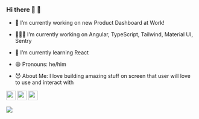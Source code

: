 ### Hi there 👋 🙂

- 🔭 I’m currently working on new Product Dashboard at Work!

- 👨🏻‍💻 I’m currently working on Angular, TypeScript, Tailwind, Material UI, Sentry

- 🌱 I’m currently learning React

- 😄 Pronouns: he/him

- 😈 About Me: I love building amazing stuff on screen that user will love to use and interact with

<p><a href="https://www.twitter.com/PranavSarda2"><img src="https://img.shields.io/badge/twitter-%231DA1F2.svg?&style=for-the-badge&logo=twitter&logoColor=white" height=25></a> <a href="https://www.linkedin.com/in/sardapv/"><img src="https://img.shields.io/badge/linkedin-%230077B5.svg?&style=for-the-badge&logo=linkedin&logoColor=white" height=25></a> <a href="https://www.instagram.com/8bit.potato/"><img src="https://img.shields.io/badge/instagram-%23E4405F.svg?&style=for-the-badge&logo=instagram&logoColor=white" height=25></a></p> 

![](https://komarev.com/ghpvc/?username=sardapv&style=flat-square)
